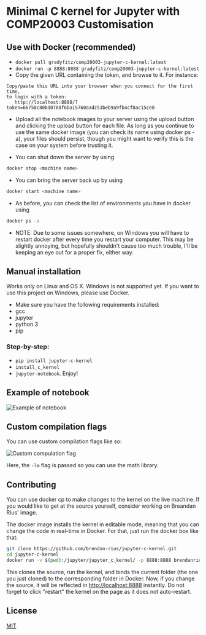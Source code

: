 # Minimal C kernel for Jupyter with COMP20003 Customisation

## Use with Docker (recommended)

 * `docker pull gradyfitz/comp20003-jupyter-c-kernel:latest`
 * `docker run -p 8888:8888 gradyfitz/comp20003-jupyter-c-kernel:latest`
 * Copy the given URL containing the token, and browse to it. For instance:
 
 ```
 Copy/paste this URL into your browser when you connect for the first time,
 to login with a token:
    http://localhost:8888/?token=66750c80bd0788f6ba15760aadz53beb9a9fb4cf8ac15ce8
 ```

 * Upload all the notebook images to your server using the upload button and 
 clicking the upload button for each file. As long as you continue to use the 
 same docker image (you can check its name using docker ps -a), 
 your files should persist, though you might want to verify this is the case on 
 your system before trusting it.
 
 * You can shut down the server by using 
 ```bash
 docker stop <machine name>
 ```
 
 * You can bring the server back up by using
 ```bash
 docker start <machine name>
 ```
 
 * As before, you can check the list of environments you have in docker using
 ```bash
 docker ps -a
 ```
 
 * NOTE: Due to some issues somewhere, on Windows you will have to restart 
 docker after every time you restart your computer. This may be slightly 
 annoying, but hopefully shouldn't cause too much trouble, I'll be keeping an 
 eye out for a proper fix, either way.

## Manual installation

Works only on Linux and OS X. Windows is not supported yet. If you want to use this project on Windows, please use Docker.


 * Make sure you have the following requirements installed:
  * gcc
  * jupyter
  * python 3
  * pip

### Step-by-step:
 * `pip install jupyter-c-kernel`
 * `install_c_kernel`
 * `jupyter-notebook`. Enjoy!

## Example of notebook

![Example of notebook](example-notebook.png?raw=true "Example of notebook")

## Custom compilation flags

You can use custom compilation flags like so:

![Custom compulation flag](custom_flags.png?raw=true "Example of notebook using custom compilation flags")

Here, the `-lm` flag is passed so you can use the math library.

## Contributing

You can use docker cp to make changes to the kernel on the live machine. If you
would like to get at the source yourself, consider working on Breandan Rius' 
image.

The docker image installs the kernel in editable mode, meaning that you can
change the code in real-time in Docker. For that, just run the docker box like
that:

```bash
git clone https://github.com/brendan-rius/jupyter-c-kernel.git
cd jupyter-c-kernel
docker run -v $(pwd):/jupyter/jupyter_c_kernel/ -p 8888:8888 brendanrius/jupyter-c-kernel
```

This clones the source, run the kernel, and binds the current folder (the one
you just cloned) to the corresponding folder in Docker.
Now, if you change the source, it will be reflected in [http://localhost:8888](http://localhost:8888)
instantly. Do not forget to click "restart" the kernel on the page as it does
not auto-restart.

## License

[MIT](LICENSE.txt)
